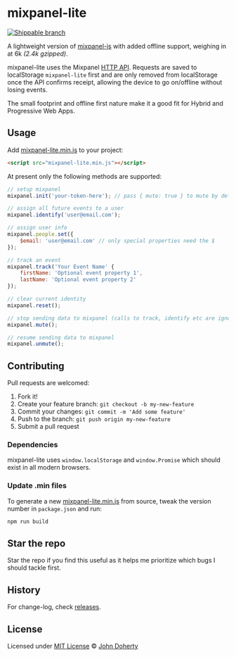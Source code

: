 # mixpanel-lite

[![Shippable branch](https://img.shields.io/shippable/5deffd03d243e400060fdbe1/master.svg)](https://app.shippable.com/projects/5deffd03d243e400060fdbe1)

A lightweight version of [mixpanel-js](https://github.com/mixpanel/mixpanel-js) with added offline support, weighing in at 6k _(2.4k gzipped)_.

mixpanel-lite uses the Mixpanel [HTTP API](https://developer.mixpanel.com/docs/http). Requests are saved to localStorage `mixpanel-lite` first and are only removed from localStorage once the API confirms receipt, allowing the device to go on/offline without losing events.

The small footprint and offline first nature make it a good fit for Hybrid and Progressive Web Apps.

## Usage

Add [mixpanel-lite.min.js](dist/mixpanel-lite.min.js) to your project:

```html
<script src="mixpanel-lite.min.js"></script>
```

At present only the following methods are supported:

```js
// setup mixpanel
mixpanel.init('your-token-here'); // pass { mute: true } to mute by default

// assign all future events to a user
mixpanel.identify('user@email.com');

// assign user info
mixpanel.people.set({
    $email: 'user@email.com' // only special properties need the $
});

// track an event
mixpanel.track('Your Event Name' {
    firstName: 'Optional event property 1',
    lastName: 'Optional event property 2'
});

// clear current identity
mixpanel.reset();

// stop sending data to mixpanel (calls to track, identify etc are ignored)
mixpanel.mute();

// resume sending data to mixpanel
mixpanel.unmute();
```

## Contributing

Pull requests are welcomed:

1. Fork it!
2. Create your feature branch: `git checkout -b my-new-feature`
3. Commit your changes: `git commit -m 'Add some feature'`
4. Push to the branch: `git push origin my-new-feature`
5. Submit a pull request

### Dependencies

mixpanel-lite uses `window.localStorage` and `window.Promise` which should exist in all modern browsers.

### Update .min files

To generate a new [mixpanel-lite.min.js](dist/mixpanel-lite.min.js) from source, tweak the version number in `package.json` and run:

```bash
npm run build
```

## Star the repo

Star the repo if you find this useful as it helps me prioritize which bugs I should tackle first.

## History

For change-log, check [releases](https://github.com/john-doherty/mixpanel-lite/releases).

## License

Licensed under [MIT License](LICENSE) &copy; [John Doherty](https://twitter.com/mrJohnDoherty)
